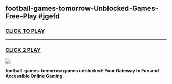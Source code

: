 
## football-games-tomorrow-Unblocked-Games-Free-Play #jgefd
<h3>
<a href="https://us.freeplayer.one?title=football-games-tomorrow&ref=9M">CLICK TO PLAY</a></h3>
<hr>

<h3>
<a href="https://us.freeplayer.one?title=football-games-tomorrow&ref=9M">CLICK 2 PLAY</a>
  
</h3>

<a href="https://us.freeplayer.one?title=football-games-tomorrow&ref=9M"><img src="https://clearcache.store/games.png"></a>


**football-games-tomorrow games unblocked: Your Gateway to Fun and Accessible Online Gaming**
